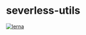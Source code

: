 # severless-utils

[![lerna](https://img.shields.io/badge/maintained%20with-lerna-cc00ff.svg)](https://lernajs.io/)